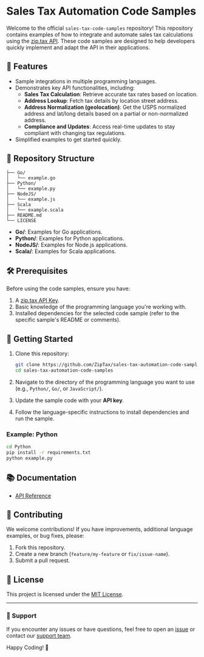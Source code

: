 # Sales Tax Automation Code Samples

Welcome to the official `sales-tax-code-samples` repository! This repository contains examples of how to integrate and automate sales tax calculations using the [zip.tax API](https://zip.tax/). These code samples are designed to help developers quickly implement and adapt the API in their applications.

## 🚀 Features

- Sample integrations in multiple programming languages.
- Demonstrates key API functionalities, including:
  - **Sales Tax Calculation**: Retrieve accurate tax rates based on location.
  - **Address Lookup**: Fetch tax details by location street address.
  - **Address Normalization (geolocation)**: Get the USPS normalized address and lat/long details based on a partial or non-normalized address.
  - **Compliance and Updates**: Access real-time updates to stay compliant with changing tax regulations.
- Simplified examples to get started quickly.

## 📂 Repository Structure

```
├── Go/
│   └── example.go
├── Python/
│   └── example.py
├── NodeJS/
│   └── example.js
├── Scala
│   └── example.scala
├── README.md
└── LICENSE
```

- **Go/**: Examples for Go applications.
- **Python/**: Examples for Python applications.
- **NodeJS/**: Examples for Node.js applications.
- **Scala/**: Examples for Scala applications.

## 🛠️ Prerequisites

Before using the code samples, ensure you have:

1. A [zip.tax API Key](https://zip.tax/pricing).
2. Basic knowledge of the programming language you're working with.
3. Installed dependencies for the selected code sample (refer to the specific sample's README or comments).

## 🔧 Getting Started

1. Clone this repository:

    ```bash
    git clone https://github.com/ZipTax/sales-tax-automation-code-samples.git
    cd sales-tax-automation-code-samples
    ```

2. Navigate to the directory of the programming language you want to use (e.g., `Python/`, `Go/`, or `JavaScript/`).

3. Update the sample code with your **API key**.

4. Follow the language-specific instructions to install dependencies and run the sample.

### Example: Python

```bash
cd Python
pip install -r requirements.txt
python example.py
```

## 📚 Documentation

- [API Reference](https://developers.zip.tax)

## 🤝 Contributing

We welcome contributions! If you have improvements, additional language examples, or bug fixes, please:

1. Fork this repository.
2. Create a new branch (`feature/my-feature` or `fix/issue-name`).
3. Submit a pull request.

## 📝 License

This project is licensed under the [MIT License](LICENSE).

---

### 🌟 Support

If you encounter any issues or have questions, feel free to open an [issue](https://github.com/ZipTax/sales-tax-automation-code-samples/issues) or contact our [support team](https://zip.tax/contact).

Happy Coding! 🚀

